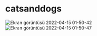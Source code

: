 # catsanddogs



![Ekran görüntüsü 2022-04-15 01-50-42](https://user-images.githubusercontent.com/27924388/163490201-0affeb88-5a1a-45dd-a1be-401800b6773a.png)
![Ekran görüntüsü 2022-04-15 01-50-47](https://user-images.githubusercontent.com/27924388/163490204-d1c644cd-6469-44dd-abae-b230bfa2567e.png)
